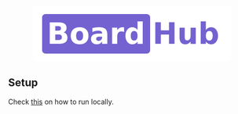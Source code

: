 <p align="center">
  <img src=".github/assets/logo-github.png" alt="Board Hub logo" />
</p>

## Setup

Check [this](./CONTRIBUTING.md) on how to run locally.
